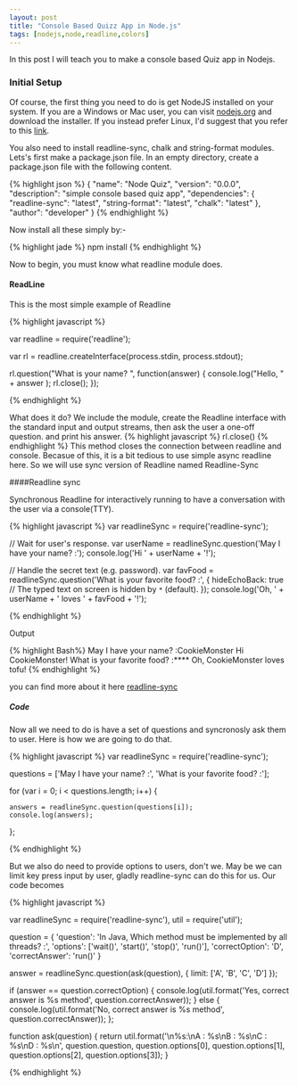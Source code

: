 ```yaml
---
layout: post
title: "Console Based Quizz App in Node.js"
tags: [nodejs,node,readline,colors]
---
```



In this post I will teach you to make a console based Quiz app in Nodejs.


### Initial Setup
Of course, the first thing you need to do is get NodeJS installed on your system. If you are a Windows or Mac user, you can visit [nodejs.org](nodejs.org) and download the installer. If you instead prefer Linux, I'd suggest that you refer to this [link](https://github.com/joyent/node/wiki/Installing-Node.js-via-package-manager).

You also need to install readline-sync, chalk and string-format modules.
Lets's first make a package.json file. In an empty directory, create a package.json file with the following content.

{% highlight json %}
{
    "name": "Node Quiz",
    "version": "0.0.0",
    "description": "simple console based quiz app",
    "dependencies": {
        "readline-sync": "latest",
        "string-format": "latest",
        "chalk": "latest"
    },
    "author": "developer"
}
{% endhighlight %}

Now install all these simply by:-

{% highlight jade %}
npm install
{% endhighlight %}

Now to begin, you must know what readline module does.

#### ReadLine

This is the most simple example of Readline

{% highlight javascript %}

var readline = require('readline');
 
var rl = readline.createInterface(process.stdin, 
     				  process.stdout);
 
rl.question("What is your name? ", function(answer) {
    console.log("Hello, " + answer );
    rl.close();
});

{% endhighlight %}

What does it do? We include the module, create the Readline interface with the standard input and output streams, then ask the user a one-off question.
and print his answer. 
{% highlight javascript %}
rl.close()
{% endhighlight %} 
This method closes the connection between readline and console. Becasue of this, it is a bit tedious to use simple async readline here.
So we will use sync version of Readline named Readline-Sync


####Readline sync

Synchronous Readline for interactively running to have a conversation with the user via a console(TTY).

{% highlight javascript %}
var readlineSync = require('readline-sync');
 
// Wait for user's response. 
var userName = readlineSync.question('May I have your name? :');
console.log('Hi ' + userName + '!');
 
// Handle the secret text (e.g. password). 
var favFood = readlineSync.question('What is your favorite food? :', {
  hideEchoBack: true // The typed text on screen is hidden by `*` (default). 
});
console.log('Oh, ' + userName + ' loves ' + favFood + '!');

{% endhighlight %}

Output

{% highlight Bash%}
May I have your name? :CookieMonster
Hi CookieMonster!
What is your favorite food? :****
Oh, CookieMonster loves tofu!
{% endhighlight %}

you can find more about it here [readline-sync](https://www.npmjs.com/package/readline-sync)


##### Code
Now all we need to do is have a set of questions and syncronosly ask them to user.
Here is how we are going to do that.

{% highlight javascript %}
var readlineSync = require('readline-sync');


questions = ['May I have your name? :', 'What is your favorite food? :'];


for (var i = 0; i < questions.length; i++) {
    
    answers = readlineSync.question(questions[i]);
    console.log(answers);

};

{% endhighlight %}

But we also do need to provide options to users, don't we.
May be we can limit key press input by user, gladly readline-sync can do this for us.
Our code becomes

{% highlight javascript %} 

var readlineSync = require('readline-sync'),
    util = require('util');

question = {
    'question': 'In Java, Which method must be implemented by all threads? :',
    'options': ['wait()', 'start()', 'stop()', 'run()'],
    'correctOption': 'D',
    'correctAnswer': 'run()'
}


answer = readlineSync.question(ask(question), {
    limit: ['A', 'B', 'C', 'D']
});

if (answer == question.correctOption) {
    console.log(util.format('Yes, correct answer is %s method', question.correctAnswer));
} else {
    console.log(util.format('No, correct answer is %s method', question.correctAnswer));
};


function ask(question) {
    return util.format('\n%s:\nA : %s\nB : %s\nC : %s\nD : %s\n', question.question, question.options[0], question.options[1], question.options[2], question.options[3]);
}


{% endhighlight %}





